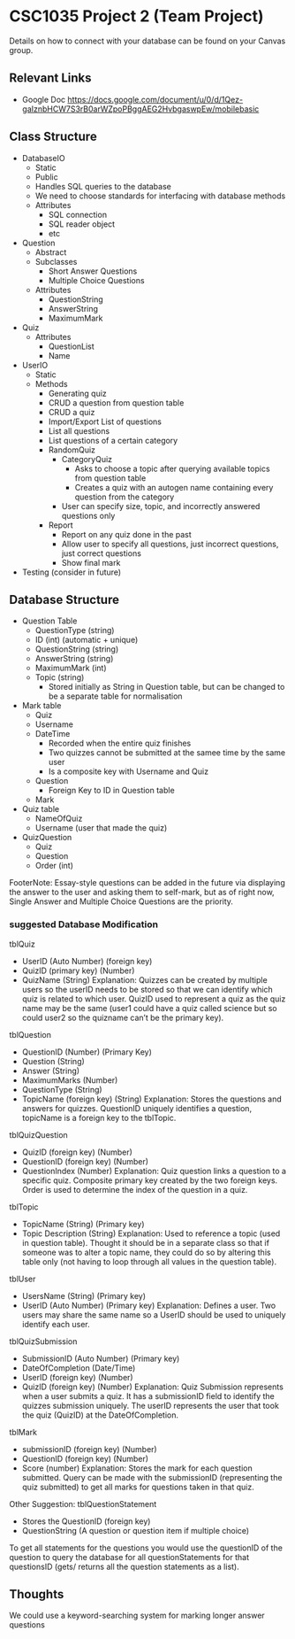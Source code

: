 CSC1035 Project 2 (Team Project)
================================

Details on how to connect with your database can be found on your Canvas group.



## Relevant Links
- Google Doc https://docs.google.com/document/u/0/d/1Qez-gaIznbHCW7S3rB0arWZpoPBggAEG2HvbgaswpEw/mobilebasic

## Class Structure
- DatabaseIO
  - Static
  - Public
  - Handles SQL queries to the database
  - We need to choose standards for interfacing with database methods
  - Attributes
    - SQL connection
    - SQL reader object
    - etc
- Question
  - Abstract
  - Subclasses
    - Short Answer Questions
    - Multiple Choice Questions
  - Attributes
    - QuestionString
    - AnswerString
    - MaximumMark
- Quiz
  - Attributes
    - QuestionList
    - Name
- UserIO
  - Static
  - Methods
    - Generating quiz
    - CRUD a question from question table
    - CRUD a quiz 
    - Import/Export List of questions
    - List all questions
    - List questions of a certain category
    - RandomQuiz
      - CategoryQuiz
        - Asks to choose a topic after querying available topics from question table
        - Creates a quiz with an autogen name containing every question from the category
      - User can specify size, topic, and incorrectly answered questions only
    - Report
      - Report on any quiz done in the past
      - Allow user to specify all questions, just incorrect questions, just correct questions
      - Show final mark
- Testing (consider in future)

## Database Structure
- Question Table
  - QuestionType (string)
  - ID (int) (automatic + unique)
  - QuestionString (string)
  - AnswerString (string)
  - MaximumMark (int)
  - Topic (string)
    - Stored initially as String in Question table, but can be changed to be a separate table for normalisation
- Mark table
  - Quiz
  - Username
  - DateTime
    - Recorded when the entire quiz finishes
    - Two quizzes cannot be submitted at the samee time by the same user
    - Is a composite key with Username and Quiz
  - Question
    - Foreign Key to ID in Question table 
  - Mark
- Quiz table
  - NameOfQuiz
  - Username (user that made the quiz)
- QuizQuestion
  - Quiz
  - Question
  - Order (int)  

FooterNote:
Essay-style questions can be added in the future via displaying the answer to the user and asking them to self-mark, but as of right now, Single Answer and Multiple Choice Questions are the priority.

### suggested Database Modification
tblQuiz
-    UserID (Auto Number) (foreign key)
-    QuizID (primary key) (Number)
-    QuizName (String)
     Explanation: Quizzes can be created by multiple users so the userID needs to be stored so that we can identify which quiz is related to which user. QuizID used to represent a quiz as the quiz name may be the same (user1 could have a quiz called science but so could user2 so the quizname can’t be the primary key).

tblQuestion
-	QuestionID (Number) (Primary Key)
-	Question (String)
-	Answer (String)
-	MaximumMarks (Number)
-	QuestionType (String)
-	TopicName (foreign key) (String)
     Explanation: Stores the questions and answers for quizzes. QuestionID uniquely identifies a question, topicName is a foreign key to the tblTopic.

tblQuizQuestion
-    QuizID (foreign key) (Number)
-    QuestionID (foreign key) (Number)
-    QuestionIndex (Number)
     Explanation: Quiz question links a question to a specific quiz. Composite primary key created by the two foreign keys. Order is used to determine the index of the question in a quiz.

tblTopic
-    TopicName (String) (Primary key)
-    Topic Description (String)
     Explanation: Used to reference a topic (used in question table). Thought it should be in a separate class so that if someone was to alter a topic name, they could do so by altering this table only (not having to loop through all values in the question table).

tblUser
-    UsersName (String) (Primary key)
-    UserID (Auto Number) (Primary key)
     Explanation: Defines a user. Two users may share the same name so a UserID should be used to uniquely identify each user.

tblQuizSubmission
-    SubmissionID (Auto Number) (Primary key)
-    DateOfCompletion (Date/Time)
-    UserID (foreign key) (Number)
-    QuizID (foreign key) (Number)
     Explanation: Quiz Submission represents when a user submits a quiz. It has a submissionID field to identify the quizzes submission uniquely. The userID represents the user that took the quiz (QuizID) at the DateOfCompletion.

tblMark
-    submissionID (foreign key) (Number)
-    QuestionID (foreign key) (Number)
-    Score (number)
     Explanation: Stores the mark for each question submitted. Query can be made with the submissionID (representing the quiz submitted) to get all marks for questions taken in that quiz.


Other Suggestion:
tblQuestionStatement 
- Stores the QuestionID (foreign key)
- QuestionString (A question or question item if multiple choice)

To get all statements for the questions you would use the questionID of the question
 to query the database for all questionStatements for that questionsID (gets/ returns 
all the question statements as a list).

## Thoughts
We could use a keyword-searching system for marking longer answer questions
